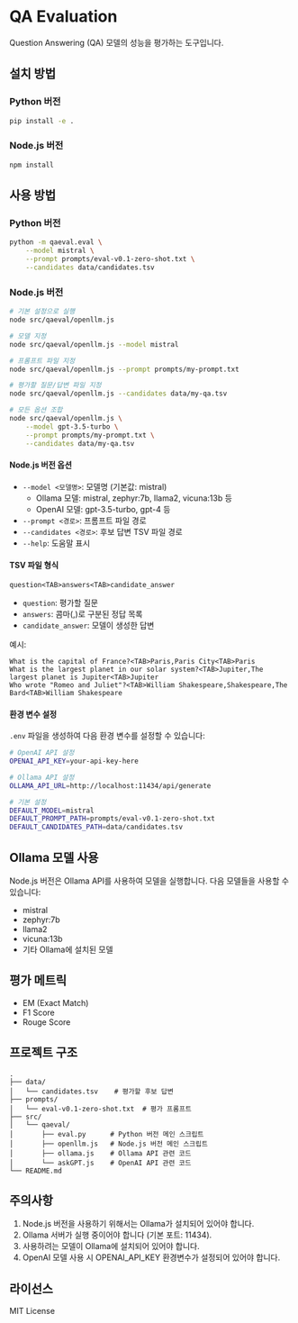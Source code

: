 # QA Evaluation

Question Answering (QA) 모델의 성능을 평가하는 도구입니다.

## 설치 방법

### Python 버전

```bash
pip install -e .
```

### Node.js 버전

```bash
npm install
```

## 사용 방법

### Python 버전

```bash
python -m qaeval.eval \
    --model mistral \
    --prompt prompts/eval-v0.1-zero-shot.txt \
    --candidates data/candidates.tsv
```

### Node.js 버전

```bash
# 기본 설정으로 실행
node src/qaeval/openllm.js

# 모델 지정
node src/qaeval/openllm.js --model mistral

# 프롬프트 파일 지정
node src/qaeval/openllm.js --prompt prompts/my-prompt.txt

# 평가할 질문/답변 파일 지정
node src/qaeval/openllm.js --candidates data/my-qa.tsv

# 모든 옵션 조합
node src/qaeval/openllm.js \
    --model gpt-3.5-turbo \
    --prompt prompts/my-prompt.txt \
    --candidates data/my-qa.tsv
```

#### Node.js 버전 옵션

- `--model <모델명>`: 모델명 (기본값: mistral)
  - Ollama 모델: mistral, zephyr:7b, llama2, vicuna:13b 등
  - OpenAI 모델: gpt-3.5-turbo, gpt-4 등
- `--prompt <경로>`: 프롬프트 파일 경로
- `--candidates <경로>`: 후보 답변 TSV 파일 경로
- `--help`: 도움말 표시

#### TSV 파일 형식

```
question<TAB>answers<TAB>candidate_answer
```

- `question`: 평가할 질문
- `answers`: 콤마(,)로 구분된 정답 목록
- `candidate_answer`: 모델이 생성한 답변

예시:

```
What is the capital of France?<TAB>Paris,Paris City<TAB>Paris
What is the largest planet in our solar system?<TAB>Jupiter,The largest planet is Jupiter<TAB>Jupiter
Who wrote "Romeo and Juliet"?<TAB>William Shakespeare,Shakespeare,The Bard<TAB>William Shakespeare
```

#### 환경 변수 설정

`.env` 파일을 생성하여 다음 환경 변수를 설정할 수 있습니다:

```bash
# OpenAI API 설정
OPENAI_API_KEY=your-api-key-here

# Ollama API 설정
OLLAMA_API_URL=http://localhost:11434/api/generate

# 기본 설정
DEFAULT_MODEL=mistral
DEFAULT_PROMPT_PATH=prompts/eval-v0.1-zero-shot.txt
DEFAULT_CANDIDATES_PATH=data/candidates.tsv
```

## Ollama 모델 사용

Node.js 버전은 Ollama API를 사용하여 모델을 실행합니다. 다음 모델들을 사용할 수 있습니다:

- mistral
- zephyr:7b
- llama2
- vicuna:13b
- 기타 Ollama에 설치된 모델

## 평가 메트릭

- EM (Exact Match)
- F1 Score
- Rouge Score

## 프로젝트 구조

```
.
├── data/
│   └── candidates.tsv    # 평가할 후보 답변
├── prompts/
│   └── eval-v0.1-zero-shot.txt  # 평가 프롬프트
├── src/
│   └── qaeval/
│       ├── eval.py      # Python 버전 메인 스크립트
│       ├── openllm.js   # Node.js 버전 메인 스크립트
│       ├── ollama.js    # Ollama API 관련 코드
│       └── askGPT.js    # OpenAI API 관련 코드
└── README.md
```

## 주의사항

1. Node.js 버전을 사용하기 위해서는 Ollama가 설치되어 있어야 합니다.
2. Ollama 서버가 실행 중이어야 합니다 (기본 포트: 11434).
3. 사용하려는 모델이 Ollama에 설치되어 있어야 합니다.
4. OpenAI 모델 사용 시 OPENAI_API_KEY 환경변수가 설정되어 있어야 합니다.

## 라이선스

MIT License
